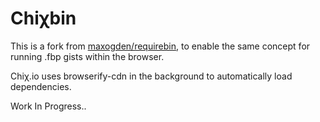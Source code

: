 # Chiχbin

This is a fork from [maxogden/requirebin](https://github.com/maxogden/requirebin), to enable the same concept for running .fbp gists within the browser.

Chiχ.io uses browserify-cdn in the background to automatically load dependencies.

Work In Progress..
